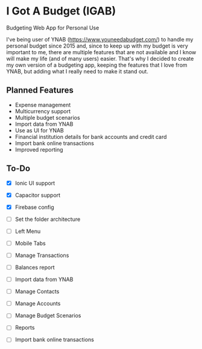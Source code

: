 # I Got A Budget (IGAB)
Budgeting Web App for Personal Use

I've being user of YNAB (https://www.youneedabudget.com/) to handle my personal budget since 2015 and, since to keep up with my budget is very important to me, there are multiple features that are not available and I know will make my life (and of many users) easier. That's why I decided to create my own version of a budgeting app, keeping the features that I love from YNAB, but adding what I really need to make it stand out.

## Planned Features
- Expense management
- Multicurrency support
- Multiple budget scenarios
- Import data from YNAB
- Use as UI for YNAB
- Financial institution details for bank accounts and credit card
- Import bank online transactions
- Improved reporting

## To-Do

- [x] Ionic UI support
- [x] Capacitor support
- [x] Firebase config
- [ ] Set the folder architecture
- [ ] Left Menu 
- [ ] Mobile Tabs
- [ ] Manage Transactions
- [ ] Balances report
- [ ] Import data from YNAB
- [ ] Manage Contacts
- [ ] Manage Accounts
- [ ] Manage Budget Scenarios
- [ ] Reports
- [ ] Import bank online transactions

